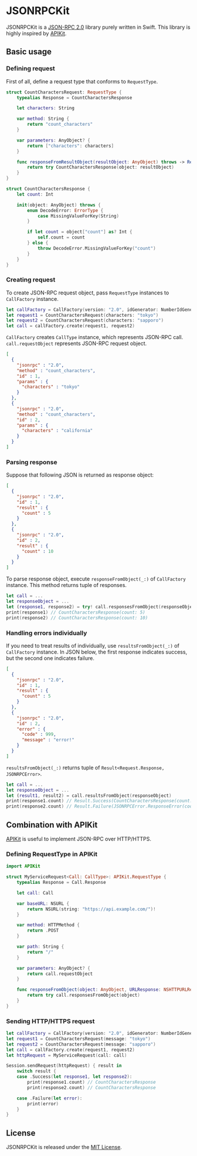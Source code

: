 # JSONRPCKit

JSONRPCKit is a [JSON-RPC 2.0](http://www.jsonrpc.org/specification) library purely written in Swift. This library is highly inspired by [APIKit](https://github.com/ishkawa/APIKit).


## Basic usage

### Defining request

First of all, define a request type that conforms to `RequestType`.

```swift
struct CountCharactersRequest: RequestType {
    typealias Response = CountCharactersResponse

    let characters: String

    var method: String {
        return "count_characters"
    }

    var parameters: AnyObject? {
        return ["characters": characters]
    }

    func responseFromResultObject(resultObject: AnyObject) throws -> Response {
        return try CountCharactersResponse(object: resultObject)
    }
}

struct CountCharactersResponse {
    let count: Int

    init(object: AnyObject) throws {
        enum DecodeError: ErrorType {
            case MissingValueForKey(String)
        }

        if let count = object["count"] as? Int {
            self.count = count
        } else {
            throw DecodeError.MissingValueForKey("count")
        }
    }
}
```


### Creating request

To create JSON-RPC request object, pass `RequestType` instances to `CallFactory` instance.

```swift
let callFactory = CallFactory(version: "2.0", idGenerator: NumberIdGenerator())
let request1 = CountCharactersRequest(characters: "tokyo")
let request2 = CountCharactersRequest(characters: "sapporo")
let call = callFactory.create(request1, request2)
```

`CallFactory` creates `CallType` instance, which represents JSON-RPC call.
`call.requestObject` represents JSON-RPC request object.

```json
[
  {
    "jsonrpc" : "2.0",
    "method" : "count_characters",
    "id" : 1,
    "params" : {
      "characters" : "tokyo"
    }
  },
  {
    "jsonrpc" : "2.0",
    "method" : "count_characters",
    "id" : 2,
    "params" : {
      "characters" : "california"
    }
  }
]
```


### Parsing response

Suppose that following JSON is returned as response object:

```json
[
  {
    "jsonrpc" : "2.0",
    "id" : 1,
    "result" : {
      "count" : 5
    }
  },
  {
    "jsonrpc" : "2.0",
    "id" : 2,
    "result" : {
      "count" : 10
    }
  }
]
```

To parse response object, execute `responseFromObject(_:)` of `CallFactory` instance.
This method returns tuple of responses.

```swift
let call = ...
let responseObject = ...
let (response1, response2) = try! call.responsesFromObject(responseObject)
print(response1) // CountCharactersResponse(count: 5)
print(response2) // CountCharactersResponse(count: 10)
```


### Handling errors individually

If you need to treat results of individually, use `resultsFromObject(_:)` of `CallFactory` instance.
In JSON below, the first response indicates success, but the second one indicates failure.

```json
[
  {
    "jsonrpc" : "2.0",
    "id" : 1,
    "result" : {
      "count" : 5
    }
  },
  {
    "jsonrpc" : "2.0",
    "id" : 2,
    "error" : {
      "code" : 999,
      "message" : "error!"
    }
  }
]
```

`resultsFromObject(_:)` returns tuple of `Result<Request.Response, JSONRPCError>`.

```swift
let call = ...
let responseObject = ...
let (result1, result2) = call.resultsFromObject(responseObject)
print(response1.count) // Result.Success(CountCharactersResponse(count: 5))
print(response2.count) // Result.Failure(JSONRPCError.ResponseError(code: 999, message: "error!", data: nil))
```

## Combination with APIKit

[APIKit](https://github.com/ishkawa/APIKit) is useful to implement JSON-RPC over HTTP/HTTPS.

### Defining RequestType in APIKit

```swift
import APIKit

struct MyServiceRequest<Call: CallType>: APIKit.RequestType {
    typealias Response = Call.Response

    let call: Call

    var baseURL: NSURL {
        return NSURL(string: "https://api.example.com/")!
    }

    var method: HTTPMethod {
        return .POST
    }

    var path: String {
        return "/"
    }

    var parameters: AnyObject? {
        return call.requestObject
    }

    func responseFromObject(object: AnyObject, URLResponse: NSHTTPURLResponse) throws -> Response {
        return try call.responsesFromObject(object)
    }
}
```

### Sending HTTP/HTTPS request

```swift
let callFactory = CallFactory(version: "2.0", idGenerator: NumberIdGenerator())
let request1 = CountCharactersRequest(message: "tokyo")
let request2 = CountCharactersRequest(message: "sapporo")
let call = callFactory.create(request1, request2)
let httpRequest = MyServiceRequest(call: call)

Session.sendRequest(httpRequest) { result in
    switch result {
    case .Success(let response1, let response2):
        print(response1.count) // CountCharactersResponse
        print(response2.count) // CountCharactersResponse

    case .Failure(let error):
        print(error)
    }
}
```


## License

JSONRPCKit is released under the [MIT License](LICENSE.md).
